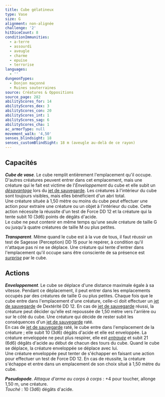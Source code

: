 ```yaml
---
title: Cube gélatineux
type: Vase
size: G
alignment: non-alignée
challenge: '2'
hitDiceCount: 8
conditionImmunities:
  - a-terre
  - assourdi
  - aveugle
  - charme
  - epuise
  - terrorise
languages:
  - ''
dungeonTypes:
  - Donjon maçonné
  - Ruines souterraines
source: Créatures & Oppositions
source_page: 282
abilityScores_for: 14
abilityScores_dex: 3
abilityScores_con: 20
abilityScores_int: 1
abilityScores_sag: 6
abilityScores_cha: 1
ac_armorType: null
movement_walk: '4,50'
senses_blindsight: 18
senses_customBlindSight: 18 m (aveugle au-delà de ce rayon)
---
```

## Capacités
_**Cube de vase**_. Le cube remplit entièrement l'emplacement qu'il occupe. D'autres créatures peuvent entrer dans cet emplacement, mais une créature qui le fait est victime de l'_Enveloppement_ du cube et elle subit un [_désavantage_](/utiliser-les-caracteristiques/#avantage-et-desavantage) lors du [jet de sauvegarde](/utiliser-les-caracteristiques/#jets-de-sauvegarde). Les créatures à l'intérieur du cube sont toujours visibles, mais elles bénéficient d'un abri total.  
Une créature située à 1,50 mètre ou moins du cube peut effectuer une action pour extraire une créature ou un objet à l'intérieur du cube. Cette action nécessite la réussite d'un test de Force DD 12 et la créature qui la tente subit 10 (3d6) points de dégâts d'acide.  
Le cube ne peut contenir en même temps qu'une seule créature de taille G ou jusqu'à quatre créatures de taille M ou plus petites.

_**Transparent**_. Même quand le cube est à la vue de tous, il faut réussir un test de Sagesse (Perception) DD 15 pour le repérer, à condition qu'il n'attaque pas ni ne se déplace. Une créature qui tente d'entrer dans l'emplacement qu'il occupe sans être consciente de sa présence est [_surprise_](/gerer-la-sante-du-personnage/#surpris) par le cube.

## Actions
_**Enveloppement**_. Le cube se déplace d'une distance maximale égale à sa vitesse. Pendant ce déplacement, il peut entrer dans les emplacements occupés par des créatures de taille G ou plus petites. Chaque fois que le cube entre dans l'emplacement d'une créature, celle-ci doit effectuer un [jet de sauvegarde](/utiliser-les-caracteristiques/#jets-de-sauvegarde) de Dextérité DD 12.
En cas de [jet de sauvegarde](/utiliser-les-caracteristiques/#jets-de-sauvegarde) réussi, la créature peut décider qu'elle est repoussée de 1,50 mètre vers l'arrière ou sur le côté du cube. Une créature qui décide de rester subit les conséquences d'un [jet de sauvegarde](/utiliser-les-caracteristiques/#jets-de-sauvegarde) raté.  
En cas de [jet de sauvegarde](/utiliser-les-caracteristiques/#jets-de-sauvegarde) raté, le cube entre dans l'emplacement de la créature ; elle subit 10 (3d6) dégâts d'acide et elle est enveloppée. La créature enveloppée ne peut plus respirer, elle est [_entravée_](/gerer-la-sante-du-personnage/#entrave) et subit 21 (6d6) dégâts d'acide au début de chacun des tours du cube. Quand le cube se déplace, la créature enveloppée se déplace avec lui.  
Une créature enveloppée peut tenter de s'échapper en faisant une action pour effectuer un test de Force DD 12. En cas de réussite, la créature s'échappe et entre dans un emplacement de son choix situé à 1,50 mètre du cube.

_**Pseudopode**_. _Attaque d'arme au corps à corps_ : +4 pour toucher, allonge 1,50 m, une créature.  
_Touché_ : 10 (3d6) dégâts d'acide.

